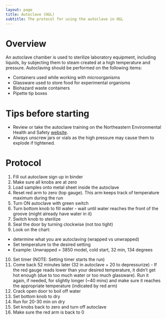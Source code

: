```yaml
---
layout: page
title: Autoclave (OGL)
subtitle: The protocol for using the autoclave in OGL
---
```


# Overview
An autoclave chamber is used to sterilize laboratory equipment, including liquids, by subjecting them to steam created at a high temperature and pressure. Autoclaving should be performed on the following items:
* Containers used while working with microorganisms
* Glassware used to store food for experimental organisms
* Biohazard waste containers
* Pipette tip boxes

# Tips before starting
* Review or take the autoclave training on the Northeastern Environmental Health and Safety [website](https://www.northeastern.edu/ehs/training/online-training/#5). 
* Always unscrew jars or vials as the high pressure may cause them to explode if tightened.

# Protocol
1. Fill out autoclave sign up in binder
2. Make sure all knobs are at zero 
3. Load samples onto metal sheet inside the autoclave
4. Reset red arm to zero (top gauge). This arm keeps track of temperature maximum during the run
5. Turn ON autoclave with green switch
6. Turn bottom knob to fill water - wait until water reaches the front of the groove (might already have water in it)
7. Switch knob to sterilize
8. Seal the door by turning clockwise (not too tight)
9. Look on the chart: 
* determine what you are autoclaving (wrapped vs unwrapped) 
* Set temperature to the desired setting
* Example: Unwrapped = 3850 model, cold start, 32 min, 134 degrees
10. Set timer (NOTE: Setting timer starts the run)
11. Come back 52 minutes later (32 in autoclave + 20 to depressurize) - If the red gauge reads lower than your desired temperature, it didn’t get hot enough (due to too much water or too much glassware). Run it again, if needed, for slightly longer (~40 mins) and make sure it reaches the appropriate temperature (indicated by red arm)
12. Crack open door to boil off water
13. Set bottom knob to dry
14. Run for 20-30 min on dry
15. Set knobs back to zero and turn off autoclave
16. Make sure the red arm is back to 0
